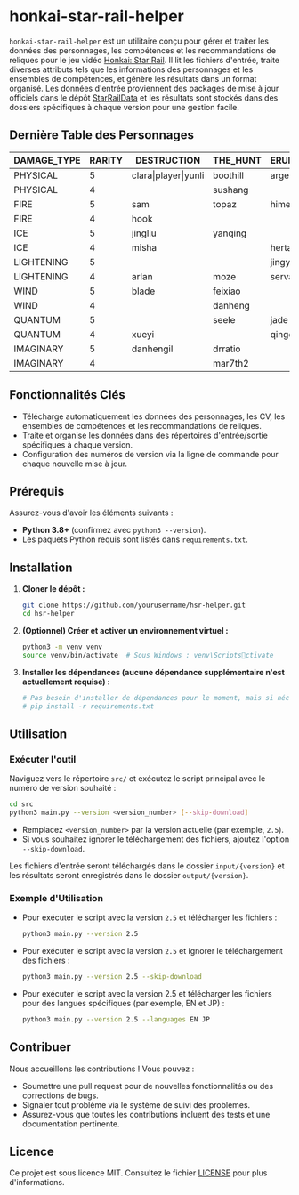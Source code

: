 # honkai-star-rail-helper

`honkai-star-rail-helper` est un utilitaire conçu pour gérer et traiter les données des personnages, les compétences et les recommandations de reliques pour le jeu vidéo [Honkai: Star Rail](https://en.wikipedia.org/wiki/Honkai:_Star_Rail). Il lit les fichiers d'entrée, traite diverses attributs tels que les informations des personnages et les ensembles de compétences, et génère les résultats dans un format organisé. Les données d'entrée proviennent des packages de mise à jour officiels dans le dépôt [StarRailData](https://github.com/Dimbreath/StarRailData/tree/master) et les résultats sont stockés dans des dossiers spécifiques à chaque version pour une gestion facile.

## Dernière Table des Personnages
<!-- CHARACTER_TABLE_START -->
| DAMAGE_TYPE | RARITY | DESTRUCTION               | THE_HUNT  | ERUDITION | HARMONY   | NIHILITY                  | PRESERVATION       | ABUNDANCE  |
|-------------|--------|---------------------------|-----------|-----------|-----------|---------------------------|--------------------|------------|
| PHYSICAL    | 5      | clara\|player\|yunli      | boothill  | argenti   | robin     |                           |                    |            |
| PHYSICAL    | 4      |                           | sushang   |           | hanya     | luka                      |                    | natasha    |
| FIRE        | 5      | sam                       | topaz     | himeko    |           | jiaoqiu                   | player2            | lingsha    |
| FIRE        | 4      | hook                      |           |           | asta      | guinaifen                 |                    | gallagher  |
| ICE         | 5      | jingliu                   | yanqing   |           | ruanmei   |                           | gepard             |            |
| ICE         | 4      | misha                     |           | herta     |           | pela                      | mar7th             |            |
| LIGHTENING  | 5      |                           |           | jingyuan  |           | acheron\|kafka            |                    | bailu      |
| LIGHTENING  | 4      | arlan                     | moze      | serval    | tingyun   |                           |                    |            |
| WIND        | 5      | blade                     | feixiao   |           | bronya    | blackswann                |                    | huohuo     |
| WIND        | 4      |                           | danheng   |           |           | sampo                     |                    |            |
| QUANTUM     | 5      |                           | seele     | jade      | sparkle   | silverwolf                | fuxuan             |            |
| QUANTUM     | 4      | xueyi                     |           | qingque   |           |                           |                    | lynx       |
| IMAGINARY   | 5      | danhengil                 | drratio   |           | player3   | welt                      | aventurine         | luocha     |
| IMAGINARY   | 4      |                           | mar7th2   |           | yukong    |                           |                    |            |
<!-- CHARACTER_TABLE_END -->

## Fonctionnalités Clés
- Télécharge automatiquement les données des personnages, les CV, les ensembles de compétences et les recommandations de reliques.
- Traite et organise les données dans des répertoires d'entrée/sortie spécifiques à chaque version.
- Configuration des numéros de version via la ligne de commande pour chaque nouvelle mise à jour.

## Prérequis

Assurez-vous d'avoir les éléments suivants :
- **Python 3.8+** (confirmez avec `python3 --version`).
- Les paquets Python requis sont listés dans `requirements.txt`.

## Installation

1. **Cloner le dépôt :**
   ```bash
   git clone https://github.com/yourusername/hsr-helper.git
   cd hsr-helper
   ```

2. **(Optionnel) Créer et activer un environnement virtuel :**
   ```bash
   python3 -m venv venv
   source venv/bin/activate  # Sous Windows : venv\Scriptsctivate
   ```

3. **Installer les dépendances (aucune dépendance supplémentaire n'est actuellement requise) :**
   ```bash
   # Pas besoin d'installer de dépendances pour le moment, mais si nécessaire à l'avenir :
   # pip install -r requirements.txt
   ```

## Utilisation

### Exécuter l'outil
   Naviguez vers le répertoire `src/` et exécutez le script principal avec le numéro de version souhaité :
   ```bash
   cd src
   python3 main.py --version <version_number> [--skip-download]
   ```

   - Remplacez `<version_number>` par la version actuelle (par exemple, `2.5`).
   - Si vous souhaitez ignorer le téléchargement des fichiers, ajoutez l'option `--skip-download`.

   Les fichiers d'entrée seront téléchargés dans le dossier `input/{version}` et les résultats seront enregistrés dans le dossier `output/{version}`.

### Exemple d'Utilisation

- Pour exécuter le script avec la version `2.5` et télécharger les fichiers :
  ```bash
  python3 main.py --version 2.5
  ```

- Pour exécuter le script avec la version `2.5` et ignorer le téléchargement des fichiers :
  ```bash
  python3 main.py --version 2.5 --skip-download
  ```

- Pour exécuter le script avec la version 2.5 et télécharger les fichiers pour des langues spécifiques (par exemple, EN et JP) :
  ```bash
  python3 main.py --version 2.5 --languages EN JP
  ```

## Contribuer

Nous accueillons les contributions ! Vous pouvez :
- Soumettre une pull request pour de nouvelles fonctionnalités ou des corrections de bugs.
- Signaler tout problème via le système de suivi des problèmes.
- Assurez-vous que toutes les contributions incluent des tests et une documentation pertinente.

## Licence

Ce projet est sous licence MIT. Consultez le fichier [LICENSE](LICENSE) pour plus d'informations.
